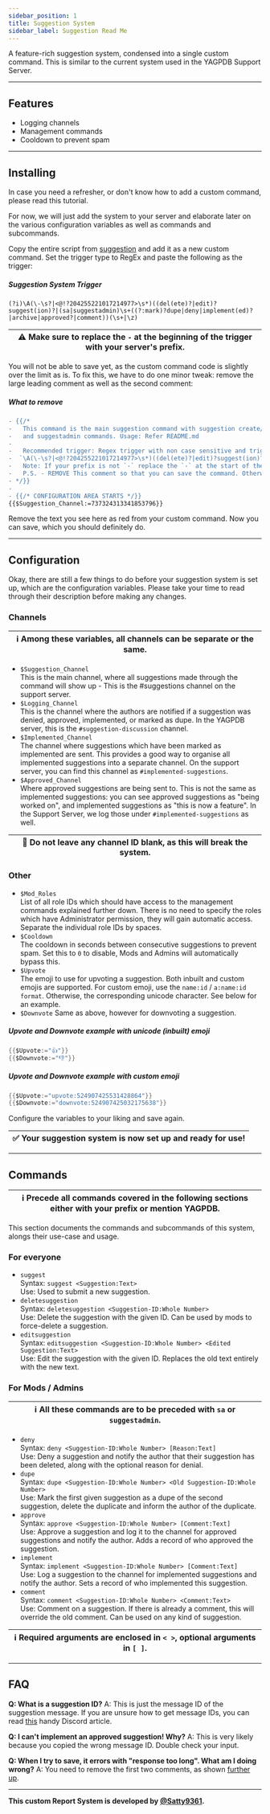 ```yaml
---
sidebar_position: 1
title: Suggestion System
sidebar_label: Suggestion Read Me
---
```


A feature-rich suggestion system, condensed into a single custom command.
This is similar to the current system used in the YAGPDB Support Server.

---

## Features

- Logging channels
- Management commands
- Cooldown to prevent spam

---

## Installing

In case you need a refresher, or don't know how to add a custom command, please read this tutorial.

For now, we will just add the system to your server and elaborate later on the various configuration variables as well as commands and subcommands.

Copy the entire script from [suggestion](suggestion) and add it as a new custom command. Set the trigger type to RegEx and paste the following as the trigger:

##### Suggestion System Trigger

```
(?i)\A(\-\s?|<@!?204255221017214977>\s*)((del(ete)?|edit)?suggest(ion)?|(sa|suggestadmin)\s+((?:mark)?dupe|deny|implement(ed)?|archive|approved?|comment))(\s+|\z)
```

| ⚠ Make sure to replace the `-` at the beginning of the trigger with your server's prefix. |
| ----------------------------------------------------------------------------------------- |

You will not be able to save yet, as the custom command code is slightly over the limit as is. To fix this, we have to do one minor tweak: remove the large leading comment as well as the second comment:

##### What to remove

```diff
- {{/*
- 	This command is the main suggestion command with suggestion create/edit/delete
-   and suggestadmin commands. Usage: Refer README.md
-
-	Recommended trigger: Regex trigger with non case sensitive and trigger
-  `\A(\-\s?|<@!?204255221017214977>\s*)((del(ete)?|edit)?suggest(ion)?|(sa|suggestadmin)\s+((?:mark)?dupe|deny|implement(ed)?|archive|approved?|comment))(\s+|\z)`
-   Note: If your prefix is not `-` replace the `-` at the start of the trigger with your prefix.
-	P.S. - REMOVE This comment so that you can save the command. Otherwise youll get an error!
- */}}
-
- {{/* CONFIGURATION AREA STARTS */}}
{{$Suggestion_Channel:=737324313341853796}}
```

Remove the text you see here as red from your custom command. Now you can save, which you should definitely do.

---

## Configuration

Okay, there are still a few things to do before your suggestion system is set up, which are the configuration variables. Please take your time to read through their description before making any changes.

### Channels

| ℹ Among these variables, all channels can be separate or the same. |
| ------------------------------------------------------------------ |

- `$Suggestion_Channel`  
  This is the main channel, where all suggestions made through the command will show up - This is the #suggestions channel on the support server.
- `$Logging_Channel`  
  This is the channel where the authors are notified if a suggestion was denied, approved, implemented, or marked as dupe. In the YAGPDB server, this is the `#suggestion-discussion` channel.
- `$Implemented_Channel`  
  The channel where suggestions which have been marked as implemented are sent. This provides a good way to organise all implemented suggestions into a separate channel. On the support server, you can find this channel as `#implemented-suggestions`.
- `$Approved_Channel`  
  Where approved suggestions are being sent to. This is not the same as implemented suggestions: you can see approved suggestions as "being worked on", and implemented suggestions as "this is now a feature". In the Support Server, we log those under `#implemented-suggestions` as well.

| 🛑 Do not leave any channel ID blank, as this will break the system. |
| -------------------------------------------------------------------- |

### Other

- `$Mod_Roles`  
  List of all role IDs which should have access to the management commands explained further down. There is no need to specify the roles which have Administrator permission, they will gain automatic access. Separate the individual role IDs by spaces.
- `$Cooldown`  
  The cooldown in seconds between consecutive suggestions to prevent spam. Set this to `0` to disable, Mods and Admins will automatically bypass this.
- `$Upvote`  
  The emoji to use for upvoting a suggestion. Both inbuilt and custom emojis are supported. For custom emoji, use the `name:id` / `a:name:id format`. Otherwise, the corresponding unicode character. See below for an example.
- `$Downvote`
  Same as above, however for downvoting a suggestion.

##### Upvote and Downvote example with unicode (inbuilt) emoji

```go
{{$Upvote:="👍"}}
{{$Downvote:="👎"}}
```

##### Upvote and Downvote example with custom emoji

```go
{{$Upvote:="upvote:524907425531428864"}}
{{$Downvote:="downvote:524907425032175638"}}
```

Configure the variables to your liking and save again.

| ✅ Your suggestion system is now set up and ready for use! |
| ---------------------------------------------------------- |

---

## Commands

| ℹ Precede all commands covered in the following sections either with your prefix or mention YAGPDB. |
| --------------------------------------------------------------------------------------------------- |

This section documents the commands and subcommands of this system, alongs their use-case and usage.

### For everyone

- `suggest`  
  Syntax: `suggest <Suggestion:Text>`  
  Use: Used to submit a new suggestion.
- `deletesuggestion`  
  Syntax: `deletesuggestion <Suggestion-ID:Whole Number>`  
  Use: Delete the suggestion with the given ID. Can be used by mods to force-delete a suggestion.
- `editsuggestion`  
  Syntax: `editsuggestion <Suggestion-ID:Whole Number> <Edited Suggestion:Text>`  
  Use: Edit the suggestion with the given ID. Replaces the old text entirely with the new text.

### For Mods / Admins

| ℹ All these commands are to be preceded with `sa` or `suggestadmin`. |
| -------------------------------------------------------------------- |

- `deny`  
  Syntax: `deny <Suggestion-ID:Whole Number> [Reason:Text]`  
  Use: Deny a suggestion and notify the author that their suggestion has been deleted, along with the optional reason for denial.
- `dupe`  
  Syntax: `dupe <Suggestion-ID:Whole Number> <Old Suggestion-ID:Whole Number>`  
  Use: Mark the first given suggestion as a dupe of the second suggestion, delete the duplicate and inform the author of the duplicate.
- `approve`  
  Syntax: `approve <Suggestion-ID:Whole Number> [Comment:Text]`  
  Use: Approve a suggestion and log it to the channel for approved suggestions and notify the author. Adds a record of who approved the suggestion.
- `implement`  
  Syntax: `implement <Suggestion-ID:Whole Number> [Comment:Text]`  
  Use: Log a suggestion to the channel for implemented suggestions and notify the author. Sets a record of who implemented this suggestion.
- `comment`  
  Syntax: `comment <Suggestion-ID:Whole Number> <Comment:Text>`  
  Use: Comment on a suggestion. If there is already a comment, this will override the old comment. Can be used on any kind of suggestion.

| ℹ Required arguments are enclosed in `< >`, optional arguments in `[ ]`. |
| ------------------------------------------------------------------------ |

---

## FAQ

**Q: What is a suggestion ID?**
A: This is just the message ID of the suggestion message. If you are unsure how to get message IDs, you can read [this](https://support.discord.com/hc/en-us/articles/206346498) handy Discord article.

**Q: I can't implement an approved suggestion! Why?**
A: This is very likely because you copied the wrong message ID. Double check your input.

**Q: When I try to save, it errors with "response too long". What am I doing wrong?**
A: You need to remove the first two comments, as shown [further up](#what-to-remove).

---

**This custom Report System is developed by [@Satty9361](https://github.com/Satty9361).**
